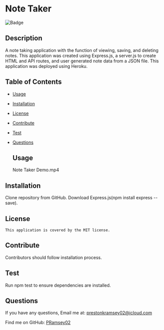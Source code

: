 
  #  Note Taker
  ![Badge](https://img.shields.io/badge/License-MIT-blue.svg)
  ## Description
  A note taking application with the function of viewing, saving, and deleting notes. This application was created using Express.js, a server.js to create HTML and API routes, and user generated note data from a JSON file. This application was deployed using Heroku.

## Table of Contents
- [Usage](#usage)
- [Installation](#installation)
- [License](#license)
- [Contribute](#contribute)
- [Test](#test)
- [Questions](#questions)

  ## Usage
  Note Taker Demo.mp4
 
## Installation
  Clone repository from GitHub. Download Express.js(npm install express --save).
## License
    This application is covered by the MIT license.

## Contribute
  Contributors should follow installation process.

## Test
  Run npm test to ensure dependencies are installed.

## Questions
If you have any questions, Email me at: prestonkramsey02@icloud.com 
  
  Find me on GitHub: [PRamsey02](https://github.com/PRamsey02)   
